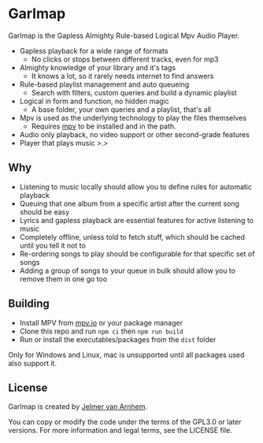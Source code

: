 Garlmap
======

Garlmap is the Gapless Almighty Rule-based Logical Mpv Audio Player.

- Gapless playback for a wide range of formats
  - No clicks or stops between different tracks, even for mp3
- Almighty knowledge of your library and it's tags
  - It knows a lot, so it rarely needs internet to find answers
- Rule-based playlist management and auto queueing
  - Search with filters, custom queries and build a dynamic playlist
- Logical in form and function, no hidden magic
  - A base folder, your own queries and a playlist, that's all
- Mpv is used as the underlying technology to play the files themselves
  - Requires [mpv](https://mpv.io) to be installed and in the path.
- Audio only playback, no video support or other second-grade features
- Player that plays music >.>

## Why

- Listening to music locally should allow you to define rules for automatic playback
- Queuing that one album from a specific artist after the current song should be easy
- Lyrics and gapless playback are essential features for active listening to music
- Completely offline, unless told to fetch stuff, which should be cached until you tell it not to
- Re-ordering songs to play should be configurable for that specific set of songs
- Adding a group of songs to your queue in bulk should allow you to remove them in one go too

## Building

- Install MPV from [mpv.io](https://mpv.io) or your package manager
- Clone this repo and run `npm ci` then `npm run build`
- Run or install the executables/packages from the `dist` folder

Only for Windows and Linux, mac is unsupported until all packages used also support it.

## License

Garlmap is created by [Jelmer van Arnhem](https://github.com/Jelmerro).

You can copy or modify the code under the terms of the GPL3.0 or later versions.
For more information and legal terms, see the LICENSE file.
